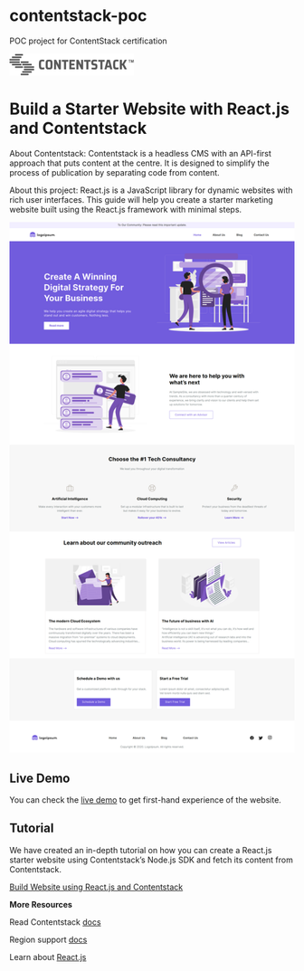 # contentstack-poc
POC project for ContentStack certification


[![Contentstack Logo](/public/contentstack.png)](https://www.contentstack.com/)

# Build a Starter Website with React.js and Contentstack

About Contentstack: Contentstack is a headless CMS with an API-first approach that puts content at the centre. It is designed to simplify the process of publication by separating code from content.

About this project: React.js is a JavaScript library for dynamic websites with rich user interfaces. This guide will help you create a starter marketing website built using the React.js framework with minimal steps.


![contentstack-react-starter-app-vercel-app](/public/starter-app.png)


## Live Demo

You can check the [live demo](https://contentstack-react-starter-app.vercel.app/) to get first-hand experience of the website.


## Tutorial

We have created an in-depth tutorial on how you can create a React.js starter website using Contentstack’s Node.js SDK and fetch its content from Contentstack.

[Build Website using React.js and Contentstack](https://www.contentstack.com/docs/developers/sample-apps/build-a-starter-website-using-react-js-and-contentstack/)


**More Resources**

Read Contentstack [docs](https://www.contentstack.com/docs/)

Region support [docs](https://www.contentstack.com/docs/developers/selecting-region-in-contentstack-starter-apps)

Learn about [React.js](https://reactjs.org/docs/getting-started.html)
